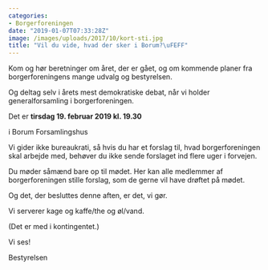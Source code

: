 ```yaml
---
categories:
- Borgerforeningen
date: "2019-01-07T07:33:28Z"
image: /images/uploads/2017/10/kort-sti.jpg
title: "Vil du vide, hvad der sker i Borum?\uFEFF"
---
```


Kom og hør beretninger om året, der er gået, og om kommende planer fra borgerforeningens mange udvalg og bestyrelsen.

Og deltag selv i årets mest demokratiske debat, når vi holder generalforsamling i borgerforeningen.

Det er **tirsdag 19. februar 2019 kl. 19.30**

i Borum Forsamlingshus

Vi gider ikke bureaukrati, så hvis du har et forslag til, hvad borgerforeningen skal arbejde med, behøver du ikke sende forslaget ind flere uger i forvejen.

Du møder såmænd bare op til mødet. Her kan alle medlemmer af borgerforeningen stille forslag, som de gerne vil have drøftet på mødet.

Og det, der besluttes denne aften, er det, vi gør.

Vi serverer kage og kaffe/the og øl/vand.

(Det er med i kontingentet.)

Vi ses!

 Bestyrelsen